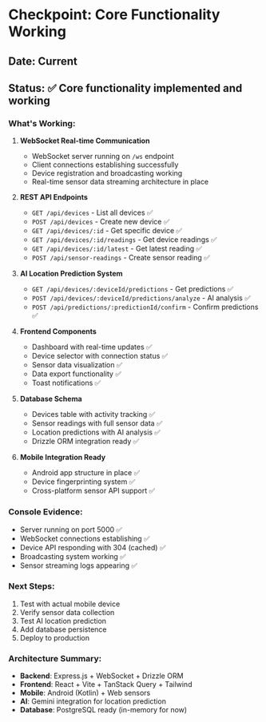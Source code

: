 
# Checkpoint: Core Functionality Working

## Date: Current
## Status: ✅ Core functionality implemented and working

### What's Working:

1. **WebSocket Real-time Communication**
   - WebSocket server running on `/ws` endpoint
   - Client connections establishing successfully
   - Device registration and broadcasting working
   - Real-time sensor data streaming architecture in place

2. **REST API Endpoints**
   - `GET /api/devices` - List all devices ✅
   - `POST /api/devices` - Create new device ✅
   - `GET /api/devices/:id` - Get specific device ✅
   - `GET /api/devices/:id/readings` - Get device readings ✅
   - `GET /api/devices/:id/latest` - Get latest reading ✅
   - `POST /api/sensor-readings` - Create sensor reading ✅

3. **AI Location Prediction System**
   - `GET /api/devices/:deviceId/predictions` - Get predictions ✅
   - `POST /api/devices/:deviceId/predictions/analyze` - AI analysis ✅
   - `POST /api/predictions/:predictionId/confirm` - Confirm predictions ✅

4. **Frontend Components**
   - Dashboard with real-time updates ✅
   - Device selector with connection status ✅
   - Sensor data visualization ✅
   - Data export functionality ✅
   - Toast notifications ✅

5. **Database Schema**
   - Devices table with activity tracking ✅
   - Sensor readings with full sensor data ✅
   - Location predictions with AI analysis ✅
   - Drizzle ORM integration ready ✅

6. **Mobile Integration Ready**
   - Android app structure in place ✅
   - Device fingerprinting system ✅
   - Cross-platform sensor API support ✅

### Console Evidence:
- Server running on port 5000 ✅
- WebSocket connections establishing ✅
- Device API responding with 304 (cached) ✅
- Broadcasting system working ✅
- Sensor streaming logs appearing ✅

### Next Steps:
1. Test with actual mobile device
2. Verify sensor data collection
3. Test AI location prediction
4. Add database persistence
5. Deploy to production

### Architecture Summary:
- **Backend**: Express.js + WebSocket + Drizzle ORM
- **Frontend**: React + Vite + TanStack Query + Tailwind
- **Mobile**: Android (Kotlin) + Web sensors
- **AI**: Gemini integration for location prediction
- **Database**: PostgreSQL ready (in-memory for now)
